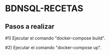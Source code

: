 # BDNSQL-RECETAS

## Pasos a realizar

#1) Ejecutar el comando "docker-compose build".

#2) Ejecutar el comando "docker-compose up".

